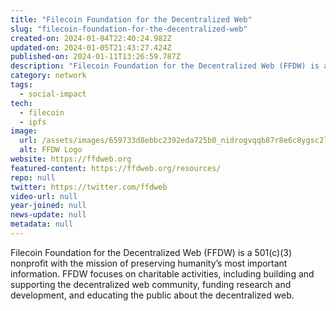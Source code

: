 ```yaml
---
title: "Filecoin Foundation for the Decentralized Web"
slug: "filecoin-foundation-for-the-decentralized-web"
created-on: 2024-01-04T22:40:24.982Z
updated-on: 2024-01-05T21:43:27.424Z
published-on: 2024-01-11T13:26:59.787Z
description: "Filecoin Foundation for the Decentralized Web (FFDW) is a 501(c)(3) nonprofit with the mission of preserving humanity’s most important information. FFDW focuses on charitable activities, including building and supporting the decentralized web community, funding research and development, and educating the public about the decentralized web."
category: network
tags:
  - social-impact
tech:
  - filecoin
  - ipfs
image:
  url: /assets/images/659733d8ebbc2392eda725b0_nidrogvqqb87r8e6c8ygsc2llv7o2zu11hlqz-blvti.png
  alt: FFDW Logo
website: https://ffdweb.org
featured-content: https://ffdweb.org/resources/
repo: null
twitter: https://twitter.com/ffdweb
video-url: null
year-joined: null
news-update: null
metadata: null
---
```


Filecoin Foundation for the Decentralized Web (FFDW) is a 501(c)(3) nonprofit with the mission of preserving humanity’s most important information. FFDW focuses on charitable activities, including building and supporting the decentralized web community, funding research and development, and educating the public about the decentralized web.
